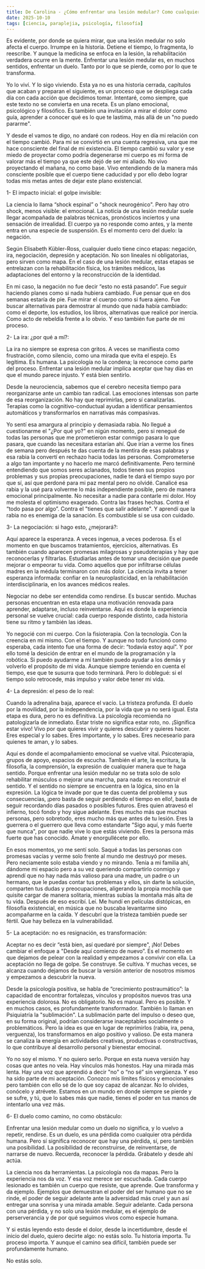 ```yaml
---
title: De Carolina - ¿Cómo enfrentar una lesión medular? Como cualquier duelo
date: 2025-10-10
tags: [ciencia, paraplejia, psicología, filosofía]
---
```

Es evidente, por donde se quiera mirar, que una lesión medular no solo afecta el cuerpo. Irrumpe en la historia. Detiene el tiempo, lo fragmenta, lo reescribe. Y aunque la medicina se enfoca en la lesión, la rehabilitación verdadera ocurre en la mente. Enfrentar una lesión medular es, en muchos sentidos, enfrentar un duelo. Tanto por lo que se pierde, como por lo que te transforma.

Yo lo viví. Y lo sigo viviendo. Esta ya no es una historia cerrada, capítulos que acaban y preparan el siguiente, es un proceso que se despliega cada día con cada acción que decidimos tomar. Intentaré, como siempre, que este texto no se convierta en una receta. Es un plano emocional, psicológico y filosófico. Es también una invitación a mirar el dolor como guía, aprender a conocer qué es lo que te lastima, más allá de un "no puedo pararme".

Y desde el vamos te digo, no andaré con rodeos. Hoy en día mi relación con el tiempo cambió. Para mí se convirtió en una cuenta regresiva, una que me hace consciente del final de mi existencia. El tiempo cambió su valor y ese miedo de proyectar como podría degenerarse mi cuerpo es mi forma de valorar más el tiempo ya que este dejó de ser mi aliado. No vivo proyectando el mañana, no como base. Vivo entendiendo de la manera más consciente posible que el cuerpo tiene caducidad y por ello debo lograr todas mis metas antes de dejar este plano existencial.

1- El impacto inicial: el golpe invisible:

La ciencia lo llama “shock espinal” o "shock neurogénico". Pero hay otro shock, menos visible: el emocional. La noticia de una lesión medular suele llegar acompañada de palabras técnicas, pronósticos inciertos y una sensación de irrealidad. El cuerpo ya no responde como antes, y la mente entra en una especie de suspensión. Es el momento cero del duelo: la negación.

Según Elisabeth Kübler-Ross, cualquier duelo tiene cinco etapas: negación, ira, negociación, depresión y aceptación. No son lineales ni obligatorias, pero sirven como mapa. En el caso de una lesión medular, estas etapas se entrelazan con la rehabilitación física, los trámites médicos, las adaptaciones del entorno y la reconstrucción de la identidad.

En mi caso, la negación no fue decir “esto no está pasando”. Fue seguir haciendo planes como si nada hubiera cambiado. Fue pensar que en dos semanas estaría de pie. Fue mirar el cuerpo como si fuera ajeno. Fue buscar alternativas para demostrar al mundo que nada había cambiado: como el deporte, los estudios, los libros, alternativas que realicé por inercia. Como acto de rebeldía frente a lo obvio. Y eso también fue parte de mi proceso.

2- La ira: ¿por qué a mí?:

La ira no siempre se expresa con gritos. A veces se manifiesta como frustración, como silencio, como una mirada que evita el espejo. Es legítima. Es humana. La psicología no la condena; la reconoce como parte del proceso. Enfrentar una lesión medular implica aceptar que hay días en que el mundo parece injusto. Y está bien sentirlo.

Desde la neurociencia, sabemos que el cerebro necesita tiempo para reorganizarse ante un cambio tan radical. Las emociones intensas son parte de esa reorganización. No hay que reprimirlas, pero sí canalizarlas. Terapias como la cognitivo-conductual ayudan a identificar pensamientos automáticos y transformarlos en narrativas más compasivas.

Yo sentí esa amargura al principio y demasiada rabia. No llegué a cuestionarme el "¿Por qué yo?" en nigún momento, pero si renegué de todas las personas que me prometieron estar conmigo pasara lo que pasara, que cuando las necesitara estarían ahí. Que irían a verme los fines de semana pero después te das cuenta de la mentira de esas palabras y esa rabia la convertí en rechazo hacia todas las personas. Comprometerse a algo tan importante y no hacerlo me marcó definitivamente. Pero terminé entendiendo que somos seres aclanados, todos tienen sus propios problemas y sus propias preocupaciones, nadie te dará el tiempo suyo por que sí, así que perdoné para mi paz mental pero no olvidé. Canalicé esa rabia y la usé para volverme lo más independiente posible, pero de manera emocional principalmente. No necesitar a nadie para contarle mi dolor. Hoy me molesta el optimismo exagerado. Contra las frases hechas. Contra el “todo pasa por algo”. Contra el "tienes que salir adelante". Y aprendí que la rabia no es enemiga de la sanación. Es combustible si se usa con cuidado.

3- La negociación: si hago esto, ¿mejorará?:

Aquí aparece la esperanza. A veces ingenua, a veces poderosa. Es el momento en que buscamos tratamientos, ejercicios, alternativas. Es también cuando aparecen promesas milagrosas y pseudoterapias y hay que reconocerlas y filtrarlas. Estudiarlas antes de tomar una decisión que puede mejorar o empeorar tu vida. Como aquellos que por infiltrarse células madres en la médula terminaron con más dolor. La ciencia invita a tener esperanza informada: confiar en la neuroplasticidad, en la rehabilitación interdisciplinaria, en los avances médicos reales.

Negociar no debe ser entendida como rendirse. Es buscar sentido. Muchas personas encuentran en esta etapa una motivación renovada para aprender, adaptarse, incluso reinventarse. Aquí es donde la experiencia personal se vuelve crucial: cada cuerpo responde distinto, cada historia tiene su ritmo y también las ideas.

Yo negocié con mi cuerpo. Con la fisioterapia. Con la tecnología. Con la creencia en mi mismo. Con el tiempo. Y aunque no todo funcionó como esperaba, cada intento fue una forma de decir: “todavía estoy aquí”. Y por ello tomé la desición de entrar en el mundo de la programación y la robótica. Si puedo ayudarme a mí también puedo ayudar a los demás y volverlo el propósito de mi vida. Aunque siempre teniendo en cuenta el tiempo, ese que te susurra que todo terminará. Pero lo doblegué: si el tiempo solo retrocede, más impulso y valor debe tener mi vida.

4- La depresión: el peso de lo real:

Cuando la adrenalina baja, aparece el vacío. La tristeza profunda. El duelo por la movilidad, por la independencia, por la vida que ya no será igual. Esta etapa es dura, pero no es definitiva. La psicología recomienda no patologizarla de inmediato. Estar triste no significa estar roto, no. ¡Significa estar vivo! Vivo por que quieres vivir y quieres descubrir y quieres hacer. Eres especial y lo sabes. Eres importante, y lo sabes. Eres neceseario para quienes te aman, y lo sabes.

Aquí es donde el acompañamiento emocional se vuelve vital. Psicoterapia, grupos de apoyo, espacios de escucha. También el arte, la escritura, la filosofía, la comprensión, la expresión de cualquier manera que te haga sentido. Porque enfrentar una lesión medular no se trata solo de solo rehabilitar músculos o mejorar una marcha, para nada: es reconstruir el sentido. Y el sentido no siempre se encuentra en la lógica, sino en la expresión. La lógica te invade por que te das cuenta del problema y sus consecuencias, ¡pero basta de seguir perdiendo el tiempo en ello!, basta de seguir recordando días pasados o posibles futuros. Eres quien atravesó el infierno, tocó fondo y hoy sigue adelante. Eres mucho más que muchas personas, pero sobretodo, eres mucho más que antes de tu lesión. Eres la guerrera o el guerrero que lleva como estandarte "Sigo aquí, y más fuerte que nunca", por que nadie vive lo que estás viviendo. Eres la persona más fuerte que has conocido. Ámate y enorgullécete por ello.

En esos momentos, yo me sentí solo. Saqué a todas las personas con promesas vacías y verme solo frente al mundo me destruyó por meses. Pero neciamente solo estaba viendo y no mirando. Tenía a mi familia ahí, dándome mi espacio pero a su vez queriendo compartirlo conmigo y aprendí que no hay nada más valioso para una madre, un padre o un hermano, que le puedas contar tus problemas y ellos, sin darte la solución, comparten tus dudas y preocupaciones, aligerando la propia mochila que quisite cargar de manera solitaria, mientras subías la montaña más alta de tu vida. Después de eso escribí. Leí. Me hundí en películas distópicas, en filosofía existencial, en música que no buscaba levantarme sino acompañarme en la caída. Y descubrí que la tristeza también puede ser fértil. Que hay belleza en la vulnerabilidad.

5- La aceptación: no es resignación, es transformación:

Aceptar no es decir “está bien, así quedaré por siempre", ¡No! Debes cambiar el enfoque a "Desde aquí comienzo de nuevo”. Es el momento en que dejamos de pelear con la realidad y empezamos a convivir con ella. La aceptación no llega de golpe. Se construye. Se cultiva. Y muchas veces, se alcanza cuando dejamos de buscar la versión anterior de nosotros mismos y empezamos a descubrir la nueva.

Desde la psicología positiva, se habla de “crecimiento postraumático”: la capacidad de encontrar fortalezas, vínculos y propósitos nuevos tras una experiencia dolorosa. No es obligatorio. No es manual. Pero es posible. Y en muchos casos, es profundamente transformador. También lo llaman en Psiquiatría la "sublimación". La sublimación parte del impulso o deseo que, en su forma original, podrían considerarse inaceptables socialmente o problemáticos. Pero la idea es que en lugar de reprimirlos (rabia, ira, pena, verguenza), los transformamos en algo positivo y valioso. De esta manera se canaliza la energía en actividades creativas, productivas o constructivas, lo que contribuye al desarrollo personal y bienestar emocinal.

Yo no soy el mismo. Y no quiero serlo. Porque en esta nueva versión hay cosas que antes no veía. Hay vínculos más honestos. Hay una mirada más lenta. Hay una voz que aprendió a decir "no" o “no sé” sin vergüenza. Y eso ha sido parte de mi aceptación. Conozco mis límites físicos y emocionales pero también con ello sé de lo que soy capaz de alcanzar. No lo olvides, conócelo y atrévete. Estamos en un mundo en donde siempre se pierde y se sufre, y tú, que lo sabes más que nadie, tienes el poder en tus manos de intentarlo una vez más.

6- El duelo como camino, no como obstáculo:

Enfrentar una lesión medular como un duelo no significa, y lo vuelvo a repetir, rendirse. Es un duelo, es una pérdida como cualquier otra pérdida humana. Pero sí significa reconocer que hay una pérdida, sí, pero también una posibilidad. La posibilidad de reconstruirse, de reinventarse, de narrarse de nuevo. Recuerda, reconocer la pérdida. Grábatelo y desde ahí actúa.

La ciencia nos da herramientas. La psicología nos da mapas. Pero la experiencia nos da voz. Y esa voz merece ser escuchada. Cada cuerpo lesionado es también un cuerpo que resiste, que aprende. Que transforma y da ejemplo. Ejemplos que demuestran el poder del ser humano que no se rinde, el poder de seguir adelante ante la adversidad más cruel y aun así entregar una sonrisa y una mirada amable. Seguir adelante. Cada persona con una pérdida, y no solo una lesión medular, es el ejemplo de perserverancia y de por qué seguimos vivos como especie humana.

Y si estás leyendo esto desde el dolor, desde la incertidumbre, desde el inicio del duelo, quiero decirte algo: no estás solo. Tu historia importa. Tu proceso importa. Y aunque el camino sea difícil, también puede ser profundamente humano. 

No estás solo.
